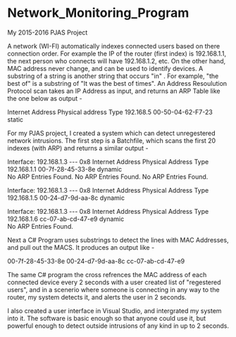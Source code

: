 # Network_Monitoring_Program
My 2015-2016 PJAS Project

A network (WI-FI) automatically indexes connected users based on there connection order. For example the IP of the router (first index)
is 192.168.1.1, the next person who connects will have 192.168.1.2, etc. On the other hand, MAC address never change, and can be used to 
identify devices. A substring of a string is another string that occurs "in" . For example, "the best of" is a substring of 
"It was the best of times". An Address Resoulution Protocol scan takes an IP Address as input, and returns an ARP Table like the one 
below as output -

Internet Address	Physical address	Type
   192.168.5	    00-50-04-62-F7-23	static

For my PJAS project, I created a system which can detect unregestered network intrusions. 
The first step is a Batchfile, which scans the first 20 indexes (with ARP) and returns a similar output -

Interface: 192.168.1.3 --- 0x8
  Internet Address      Physical Address      Type
  192.168.1.1           00-7f-28-45-33-8e     dynamic   
No ARP Entries Found.
No ARP Entries Found.
No ARP Entries Found.

Interface: 192.168.1.3 --- 0x8
  Internet Address      Physical Address      Type
  192.168.1.5           00-24-d7-9d-aa-8c     dynamic   

Interface: 192.168.1.3 --- 0x8
  Internet Address      Physical Address      Type
  192.168.1.6           cc-07-ab-cd-47-e9     dynamic   
No ARP Entries Found.

Next a C# Program uses substrings to detect the lines with MAC Addresses, and pull out the MACS.
It produces an output like -

00-7f-28-45-33-8e
00-24-d7-9d-aa-8c
cc-07-ab-cd-47-e9

The same C# program the cross refrences the MAC address of each connected device every 2 seconds with a user created list of 
"regestered users", and in a scenerio where someone is connecting in any way to the router, my system detects it, and alerts the 
user in 2 seconds.

I also created a user interface in Visual Studio, and intergrated my system into it. The software is basic enough so that anyone
could use it, but powerful enough to detect outside intrusions of any kind in up to 2 seconds.
